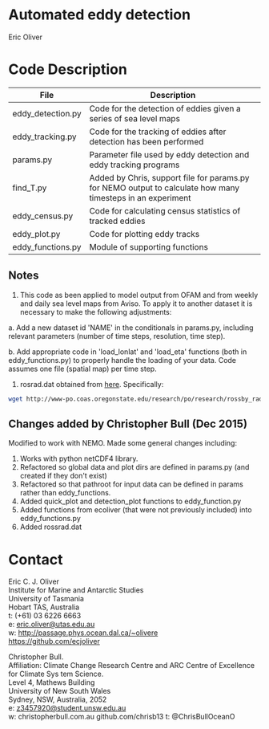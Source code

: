 
# Automated eddy detection
 
Eric Oliver

Code Description
============                     

File                 |Description
---------------------|----------
|eddy_detection.py    | Code for the detection of eddies given a series of sea level maps|
|eddy_tracking.py     | Code for the tracking of eddies after detection has been performed|
|params.py            | Parameter file used by eddy detection and eddy tracking programs|
|find_T.py            | Added by Chris, support file for params.py for NEMO output to calculate how many timesteps in an experiment|
|eddy_census.py       | Code for calculating census statistics of tracked eddies|
|eddy_plot.py         | Code for plotting eddy tracks|
|eddy_functions.py    | Module of supporting functions|

## Notes

1. This code as been applied to model output from OFAM  and from weekly and daily sea level maps from Aviso. To apply it to another dataset it is necessary to make the following adjustments:

 a. Add a new dataset id 'NAME' in the conditionals in params.py, including relevant parameters (number of time steps, resolution, time step).

 b. Add appropriate code in 'load_lonlat' and 'load_eta' functions (both in eddy_functions.py) to properly handle the loading of your data. Code assumes one file (spatial map) per time step.

1. rosrad.dat obtained from [here](http://www-po.coas.oregonstate.edu/research/po/research/rossby_radius/index.html). Specifically:
```bash
wget http://www-po.coas.oregonstate.edu/research/po/research/rossby_radius/rossrad.dat
```

## Changes added by Christopher Bull (Dec 2015)

Modified to work with NEMO. Made some general changes including:

 1. Works with python netCDF4 library.
 1. Refactored so global data and plot dirs are defined in params.py (and created if they don't exist)
 1. Refactored so that pathroot for input data can be defined in params rather than eddy_functions.
 1. Added quick_plot and detection_plot functions to eddy_function.py
 1. Added functions from ecoliver (that were not previously included) into eddy_functions.py
 1. Added rossrad.dat

 Contact                                                                                                                                                                                                                                                                        
=======                                                                                                                                                                                                                                                                        
Eric C. J. Oliver                                                                                                                                                                                                                                                       
Institute for Marine and Antarctic Studies                                                                                                                                                                                                                              
University of Tasmania                                                                                                                                                                                                                                                  
Hobart TAS, Australia                                               
t: (+61) 03 6226 6663                                                                                                                                                                                                                                                   
e: eric.oliver@utas.edu.au                                                                                                                                                                                                                                              
w: http://passage.phys.ocean.dal.ca/~olivere                                                                                                                                                                                                                        
https://github.com/ecjoliver 
   

Christopher Bull.                                                                                                                                                                                                                                                       
Affiliation: Climate Change Research Centre and ARC Centre of Excellence for Climate Sys    tem Science.                                                                                                                                                                
Level 4, Mathews Building                                                                                                                                                                                                                                           
University of New South Wales                                                                                                                                                                                                                                             
Sydney, NSW, Australia, 2052                                                                                                                                                                                                                                              
e: z3457920@student.unsw.edu.au                                                                                                                                                                                                                                          
w: christopherbull.com.au
   github.com/chrisb13
t: @ChrisBullOceanO
